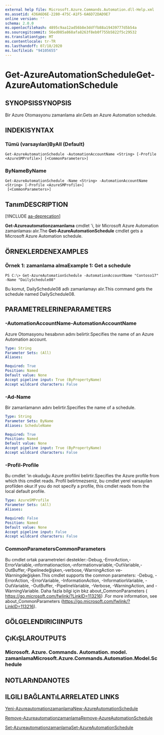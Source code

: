 ```yaml
---
external help file: Microsoft.Azure.Commands.Automation.dll-Help.xml
ms.assetid: 436A6D6E-2280-475C-A1F5-6A6D72DAD9E7
online version: ''
schema: 2.0.0
ms.openlocfilehash: 4895c9aa12ad56b8e3ddffb88a19439777d5b54a
ms.sourcegitcommit: 56ed085a868afa8263f8eb0f755b5822f5c29532
ms.translationtype: MT
ms.contentlocale: tr-TR
ms.lasthandoff: 07/18/2020
ms.locfileid: "94105655"
---
```

# <span data-ttu-id="f207c-101">Get-AzureAutomationSchedule</span><span class="sxs-lookup"><span data-stu-id="f207c-101">Get-AzureAutomationSchedule</span></span>

## <span data-ttu-id="f207c-102">SYNOPSIS</span><span class="sxs-lookup"><span data-stu-id="f207c-102">SYNOPSIS</span></span>

<span data-ttu-id="f207c-103">Bir Azure Otomasyonu zamanlama alır.</span><span class="sxs-lookup"><span data-stu-id="f207c-103">Gets an Azure Automation schedule.</span></span>

## <span data-ttu-id="f207c-104">INDEKI</span><span class="sxs-lookup"><span data-stu-id="f207c-104">SYNTAX</span></span>

### <span data-ttu-id="f207c-105">Tümü (varsayılan)</span><span class="sxs-lookup"><span data-stu-id="f207c-105">ByAll (Default)</span></span>
```
Get-AzureAutomationSchedule -AutomationAccountName <String> [-Profile <AzureSMProfile>] [<CommonParameters>]
```

### <span data-ttu-id="f207c-106">ByName</span><span class="sxs-lookup"><span data-stu-id="f207c-106">ByName</span></span>
```
Get-AzureAutomationSchedule -Name <String> -AutomationAccountName <String> [-Profile <AzureSMProfile>]
 [<CommonParameters>]
```

## <span data-ttu-id="f207c-107">Tanım</span><span class="sxs-lookup"><span data-stu-id="f207c-107">DESCRIPTION</span></span>

[!INCLUDE [aa-deprecation](../include/aa-deprecation.md)]

<span data-ttu-id="f207c-108">**Get-Azureautomationzamanlama** cmdlet 'i, bir Microsoft Azure Automation zamanlaması alır.</span><span class="sxs-lookup"><span data-stu-id="f207c-108">The **Get-AzureAutomationSchedule** cmdlet gets a Microsoft Azure Automation schedule.</span></span>

## <span data-ttu-id="f207c-109">ÖRNEKLERDEN</span><span class="sxs-lookup"><span data-stu-id="f207c-109">EXAMPLES</span></span>

### <span data-ttu-id="f207c-110">Örnek 1: zamanlama alma</span><span class="sxs-lookup"><span data-stu-id="f207c-110">Example 1: Get a schedule</span></span>
```
PS C:\> Get-AzureAutomationSchedule -AutomationAccountName "Contoso17" -Name "DailySchedule08"
```

<span data-ttu-id="f207c-111">Bu komut, DailySchedule08 adlı zamanlamayı alır.</span><span class="sxs-lookup"><span data-stu-id="f207c-111">This command gets the schedule named DailySchedule08.</span></span>

## <span data-ttu-id="f207c-112">PARAMETRELERINE</span><span class="sxs-lookup"><span data-stu-id="f207c-112">PARAMETERS</span></span>

### <span data-ttu-id="f207c-113">-AutomationAccountName</span><span class="sxs-lookup"><span data-stu-id="f207c-113">-AutomationAccountName</span></span>
<span data-ttu-id="f207c-114">Azure Otomasyonu hesabının adını belirtir.</span><span class="sxs-lookup"><span data-stu-id="f207c-114">Specifies the name of an Azure Automation account.</span></span>

```yaml
Type: String
Parameter Sets: (All)
Aliases: 

Required: True
Position: Named
Default value: None
Accept pipeline input: True (ByPropertyName)
Accept wildcard characters: False
```

### <span data-ttu-id="f207c-115">-Ad</span><span class="sxs-lookup"><span data-stu-id="f207c-115">-Name</span></span>
<span data-ttu-id="f207c-116">Bir zamanlamanın adını belirtir.</span><span class="sxs-lookup"><span data-stu-id="f207c-116">Specifies the name of a schedule.</span></span>

```yaml
Type: String
Parameter Sets: ByName
Aliases: ScheduleName

Required: True
Position: Named
Default value: None
Accept pipeline input: True (ByPropertyName)
Accept wildcard characters: False
```

### <span data-ttu-id="f207c-117">-Profil</span><span class="sxs-lookup"><span data-stu-id="f207c-117">-Profile</span></span>
<span data-ttu-id="f207c-118">Bu cmdlet 'in okuduğu Azure profilini belirtir.</span><span class="sxs-lookup"><span data-stu-id="f207c-118">Specifies the Azure profile from which this cmdlet reads.</span></span>
<span data-ttu-id="f207c-119">Profil belirtmezseniz, bu cmdlet yerel varsayılan profilden okur.</span><span class="sxs-lookup"><span data-stu-id="f207c-119">If you do not specify a profile, this cmdlet reads from the local default profile.</span></span>

```yaml
Type: AzureSMProfile
Parameter Sets: (All)
Aliases: 

Required: False
Position: Named
Default value: None
Accept pipeline input: False
Accept wildcard characters: False
```

### <span data-ttu-id="f207c-120">CommonParameters</span><span class="sxs-lookup"><span data-stu-id="f207c-120">CommonParameters</span></span>
<span data-ttu-id="f207c-121">Bu cmdlet ortak parametreleri destekler:-Debug,-ErrorAction,-ErrorVariable,-ınformationaction,-ınformationvariable,-OutVariable,-OutBuffer,-Pipelinedeğişken,-verbose,-WarningAction ve-Warningdeğişken.</span><span class="sxs-lookup"><span data-stu-id="f207c-121">This cmdlet supports the common parameters: -Debug, -ErrorAction, -ErrorVariable, -InformationAction, -InformationVariable, -OutVariable, -OutBuffer, -PipelineVariable, -Verbose, -WarningAction, and -WarningVariable.</span></span> <span data-ttu-id="f207c-122">Daha fazla bilgi için bkz about_CommonParameters ( https://go.microsoft.com/fwlink/?LinkID=113216) .</span><span class="sxs-lookup"><span data-stu-id="f207c-122">For more information, see about_CommonParameters (https://go.microsoft.com/fwlink/?LinkID=113216).</span></span>

## <span data-ttu-id="f207c-123">GÖLGELENDIRICI</span><span class="sxs-lookup"><span data-stu-id="f207c-123">INPUTS</span></span>

## <span data-ttu-id="f207c-124">ÇıKıŞLAR</span><span class="sxs-lookup"><span data-stu-id="f207c-124">OUTPUTS</span></span>

### <span data-ttu-id="f207c-125">Microsoft. Azure. Commands. Automation. model. zamanlama</span><span class="sxs-lookup"><span data-stu-id="f207c-125">Microsoft.Azure.Commands.Automation.Model.Schedule</span></span>

## <span data-ttu-id="f207c-126">NOTLARıNDA</span><span class="sxs-lookup"><span data-stu-id="f207c-126">NOTES</span></span>

## <span data-ttu-id="f207c-127">ILGILI BAĞLANTıLAR</span><span class="sxs-lookup"><span data-stu-id="f207c-127">RELATED LINKS</span></span>

[<span data-ttu-id="f207c-128">Yeni-Azureautomationzamanlama</span><span class="sxs-lookup"><span data-stu-id="f207c-128">New-AzureAutomationSchedule</span></span>](./New-AzureAutomationSchedule.md)

[<span data-ttu-id="f207c-129">Remove-Azureautomationzamanlama</span><span class="sxs-lookup"><span data-stu-id="f207c-129">Remove-AzureAutomationSchedule</span></span>](./Remove-AzureAutomationSchedule.md)

[<span data-ttu-id="f207c-130">Set-Azureautomationzamanlama</span><span class="sxs-lookup"><span data-stu-id="f207c-130">Set-AzureAutomationSchedule</span></span>](./Set-AzureAutomationSchedule.md)


